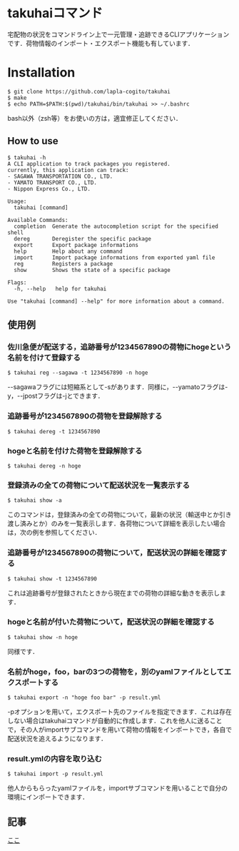 # takuhaiコマンド

宅配物の状況をコマンドライン上で一元管理・追跡できるCLIアプリケーションです．荷物情報のインポート・エクスポート機能も有しています．

# Installation

```
$ git clone https://github.com/lapla-cogito/takuhai
$ make
$ echo PATH=$PATH:$(pwd)/takuhai/bin/takuhai >> ~/.bashrc
```

bash以外（zsh等）をお使いの方は，適宜修正してください．

## How to use

```
$ takuhai -h
A CLI application to track packages you registered.
currently, this application can track:
- SAGAWA TRANSPORTATION CO., LTD.
- YAMATO TRANSPORT CO., LTD.
- Nippon Express Co., LTD.

Usage:
  takuhai [command]

Available Commands:
  completion  Generate the autocompletion script for the specified shell
  dereg       Deregister the specific package
  export      Export package informations
  help        Help about any command
  import      Import package informations from exported yaml file
  reg         Registers a package
  show        Shows the state of a specific package

Flags:
  -h, --help   help for takuhai

Use "takuhai [command] --help" for more information about a command.
```

## 使用例
### 佐川急便が配送する，追跡番号が1234567890の荷物にhogeという名前を付けて登録する
```
$ takuhai reg --sagawa -t 1234567890 -n hoge
```

--sagawaフラグには短縮系として-sがあります．同様に，--yamatoフラグは-y，--jpostフラグは-jとできます．

### 追跡番号が1234567890の荷物を登録解除する
```
$ takuhai dereg -t 1234567890
```

### hogeと名前を付けた荷物を登録解除する
```
$ takuhai dereg -n hoge
```

### 登録済みの全ての荷物について配送状況を一覧表示する
```
$ takuhai show -a
```

このコマンドは，登録済みの全ての荷物について，最新の状況（輸送中とか引き渡し済みとか）のみを一覧表示します．各荷物について詳細を表示したい場合は，次の例を参照してください．

### 追跡番号が1234567890の荷物について，配送状況の詳細を確認する
```
$ takuhai show -t 1234567890
```

これは追跡番号が登録されたときから現在までの荷物の詳細な動きを表示します．

### hogeと名前が付いた荷物について，配送状況の詳細を確認する
```
$ takuhai show -n hoge
```

同様です．

### 名前がhoge，foo，barの3つの荷物を，別のyamlファイルとしてエクスポートする

```
$ takuhai export -n "hoge foo bar" -p result.yml
```

-pオプションを用いて，エクスポート先のファイルを指定できます．これは存在しない場合はtakuhaiコマンドが自動的に作成します．これを他人に送ることで，その人がimportサブコマンドを用いて荷物の情報をインポートでき，各自で配送状況を追えるようになります．

### result.ymlの内容を取り込む

```
$ takuhai import -p result.yml
```

他人からもらったyamlファイルを，importサブコマンドを用いることで自分の環境にインポートできます．

## 記事

[ここ](https://lapla.dev/posts/takuhai)
